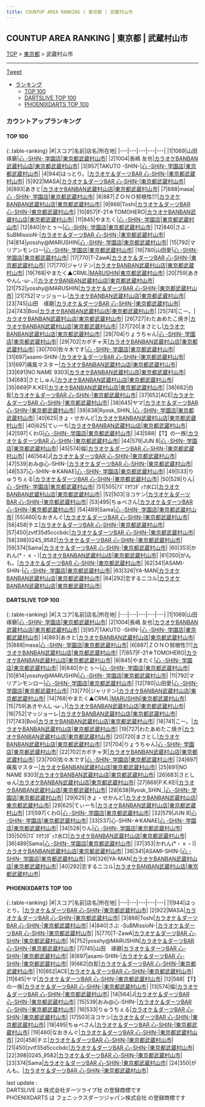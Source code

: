 ```yaml
---
title: COUNTUP AREA RANKING | 東京都 | 武蔵村山市
---
```

## COUNTUP AREA RANKING | 東京都 | 武蔵村山市

[TOP](/darts/rank/) > [東京都](/darts/rank/東京都/) > 武蔵村山市

___

<a href="https://twitter.com/share?ref_src=twsrc%5Etfw" data-text="COUNTUP AREA RANKING | 東京都武蔵村山市" class="twitter-share-button" data-hashtags="DARTSLIVE,PHOENIXDARTS,darts,ダーツ" data-show-count="false">Tweet</a>

* [ランキング](#カウントアップランキング)
    * [TOP 100](#top-100)
    * [DARTSLIVE TOP 100](#dartslive-top-100)
    * [PHOENIXDARTS TOP 100](#phoenixdarts-top-100)

### カウントアップランキング

#### TOP 100



{:.table-ranking}
|#|スコア|名前|店名|所在地|
|---|---|---|---|---|
|1|1069|<span class="rank-name-dl">山田　琢磨</span>|<a href="https://search.dartslive.com/jp/shop/9e568725fc733e7228032249b44395af">心 -SHIN- 学園店</a>|<a href="/darts/rank/東京都/武蔵村山市">東京都武蔵村山市</a>|
|2|1004|<span class="rank-name-dl">長嶋 友也</span>|<a href="https://search.dartslive.com/jp/shop/c20f4cb7f78c8c3c0d9b047a20a7ba1e">カラオケBANBAN武蔵村山店</a>|<a href="/darts/rank/東京都/武蔵村山市">東京都武蔵村山市</a>|
|3|957|<span class="rank-name-dl">TAKUTO -SHIN-</span>|<a href="https://search.dartslive.com/jp/shop/9e568725fc733e7228032249b44395af">心 -SHIN- 学園店</a>|<a href="/darts/rank/東京都/武蔵村山市">東京都武蔵村山市</a>|
|4|944|<span class="rank-name-pd">はっとり。</span>|<a href="https://vs.phoenixdarts.com/jp/shop/shopDetailInfo/s_86642?s_seq=86642">カラオケ＆ダーツBAR 心-SHIN-</a>|<a href="/darts/rank/東京都/武蔵村山市">東京都武蔵村山市</a>|
|5|922|<span class="rank-name-pd">MASA</span>|<a href="https://vs.phoenixdarts.com/jp/shop/shopDetailInfo/s_86642?s_seq=86642">カラオケ＆ダーツBAR 心-SHIN-</a>|<a href="/darts/rank/東京都/武蔵村山市">東京都武蔵村山市</a>|
|6|893|<span class="rank-name-dl">あきと</span>|<a href="https://search.dartslive.com/jp/shop/c20f4cb7f78c8c3c0d9b047a20a7ba1e">カラオケBANBAN武蔵村山店</a>|<a href="/darts/rank/東京都/武蔵村山市">東京都武蔵村山市</a>|
|7|888|<span class="rank-name-dl">masa</span>|<a href="https://search.dartslive.com/jp/shop/9e568725fc733e7228032249b44395af">心 -SHIN- 学園店</a>|<a href="/darts/rank/東京都/武蔵村山市">東京都武蔵村山市</a>|
|8|887|<span class="rank-name-dl">ＺＯＮＯ努根性㌍</span>|<a href="https://search.dartslive.com/jp/shop/c20f4cb7f78c8c3c0d9b047a20a7ba1e">カラオケBANBAN武蔵村山店</a>|<a href="/darts/rank/東京都/武蔵村山市">東京都武蔵村山市</a>|
|9|868|<span class="rank-name-pd">Toshi</span>|<a href="https://vs.phoenixdarts.com/jp/shop/shopDetailInfo/s_86642?s_seq=86642">カラオケ＆ダーツBAR 心-SHIN-</a>|<a href="/darts/rank/東京都/武蔵村山市">東京都武蔵村山市</a>|
|10|857|<span class="rank-name-dl">F-21☆TOMOHERO</span>|<a href="https://search.dartslive.com/jp/shop/c20f4cb7f78c8c3c0d9b047a20a7ba1e">カラオケBANBAN武蔵村山店</a>|<a href="/darts/rank/東京都/武蔵村山市">東京都武蔵村山市</a>|
|11|845|<span class="rank-name-dl">やまたく</span>|<a href="https://search.dartslive.com/jp/shop/9e568725fc733e7228032249b44395af">心 -SHIN- 学園店</a>|<a href="/darts/rank/東京都/武蔵村山市">東京都武蔵村山市</a>|
|12|840|<span class="rank-name-dl">かとぅ〜</span>|<a href="https://search.dartslive.com/jp/shop/9e568725fc733e7228032249b44395af">心 -SHIN- 学園店</a>|<a href="/darts/rank/東京都/武蔵村山市">東京都武蔵村山市</a>|
|12|840|<span class="rank-name-pd">さぶ -SuBMissioN-</span>|<a href="https://vs.phoenixdarts.com/jp/shop/shopDetailInfo/s_86642?s_seq=86642">カラオケ＆ダーツBAR 心-SHIN-</a>|<a href="/darts/rank/東京都/武蔵村山市">東京都武蔵村山市</a>|
|14|814|<span class="rank-name-dl">yosshy@MARUSHIN</span>|<a href="https://search.dartslive.com/jp/shop/9e568725fc733e7228032249b44395af">心 -SHIN- 学園店</a>|<a href="/darts/rank/東京都/武蔵村山市">東京都武蔵村山市</a>|
|15|792|<span class="rank-name-dl">マリアンモンロー</span>|<a href="https://search.dartslive.com/jp/shop/9e568725fc733e7228032249b44395af">心 -SHIN- 学園店</a>|<a href="/darts/rank/東京都/武蔵村山市">東京都武蔵村山市</a>|
|16|780|<span class="rank-name-dl">山田愛</span>|<a href="https://search.dartslive.com/jp/shop/9e568725fc733e7228032249b44395af">心 -SHIN- 学園店</a>|<a href="/darts/rank/東京都/武蔵村山市">東京都武蔵村山市</a>|
|17|770|<span class="rank-name-pd">T-ZawA</span>|<a href="https://vs.phoenixdarts.com/jp/shop/shopDetailInfo/s_86642?s_seq=86642">カラオケ＆ダーツBAR 心-SHIN-</a>|<a href="/darts/rank/東京都/武蔵村山市">東京都武蔵村山市</a>|
|17|770|<span class="rank-name-dl">ジャリテン</span>|<a href="https://search.dartslive.com/jp/shop/c20f4cb7f78c8c3c0d9b047a20a7ba1e">カラオケBANBAN武蔵村山店</a>|<a href="/darts/rank/東京都/武蔵村山市">東京都武蔵村山市</a>|
|19|768|<span class="rank-name-dl">やまたく▲CRML</span>|<a href="https://search.dartslive.com/jp/shop/cab2499e866cc57c774c926eb736cb5a">MARUSHIN</a>|<a href="/darts/rank/東京都/武蔵村山市">東京都武蔵村山市</a>|
|20|759|<span class="rank-name-dl">あきやん(｡･ω･｡)</span>|<a href="https://search.dartslive.com/jp/shop/c20f4cb7f78c8c3c0d9b047a20a7ba1e">カラオケBANBAN武蔵村山店</a>|<a href="/darts/rank/東京都/武蔵村山市">東京都武蔵村山市</a>|
|21|752|<span class="rank-name-pd">yosshy@MARUSHIN</span>|<a href="https://vs.phoenixdarts.com/jp/shop/shopDetailInfo/s_86642?s_seq=86642">カラオケ＆ダーツBAR 心-SHIN-</a>|<a href="/darts/rank/東京都/武蔵村山市">東京都武蔵村山市</a>|
|21|752|<span class="rank-name-dl">マッジョーレ</span>|<a href="https://search.dartslive.com/jp/shop/c20f4cb7f78c8c3c0d9b047a20a7ba1e">カラオケBANBAN武蔵村山店</a>|<a href="/darts/rank/東京都/武蔵村山市">東京都武蔵村山市</a>|
|23|745|<span class="rank-name-pd">山田　琢磨</span>|<a href="https://vs.phoenixdarts.com/jp/shop/shopDetailInfo/s_86642?s_seq=86642">カラオケ＆ダーツBAR 心-SHIN-</a>|<a href="/darts/rank/東京都/武蔵村山市">東京都武蔵村山市</a>|
|24|743|<span class="rank-name-dl">Boo</span>|<a href="https://search.dartslive.com/jp/shop/c20f4cb7f78c8c3c0d9b047a20a7ba1e">カラオケBANBAN武蔵村山店</a>|<a href="/darts/rank/東京都/武蔵村山市">東京都武蔵村山市</a>|
|25|741|<span class="rank-name-dl">こー。</span>|<a href="https://search.dartslive.com/jp/shop/c20f4cb7f78c8c3c0d9b047a20a7ba1e">カラオケBANBAN武蔵村山店</a>|<a href="/darts/rank/東京都/武蔵村山市">東京都武蔵村山市</a>|
|26|727|<span class="rank-name-dl">わたあめたこ焼き</span>|<a href="https://search.dartslive.com/jp/shop/c20f4cb7f78c8c3c0d9b047a20a7ba1e">カラオケBANBAN武蔵村山店</a>|<a href="/darts/rank/東京都/武蔵村山市">東京都武蔵村山市</a>|
|27|720|<span class="rank-name-dl">まさとし</span>|<a href="https://search.dartslive.com/jp/shop/c20f4cb7f78c8c3c0d9b047a20a7ba1e">カラオケBANBAN武蔵村山店</a>|<a href="/darts/rank/東京都/武蔵村山市">東京都武蔵村山市</a>|
|28|704|<span class="rank-name-dl">りょうちゃん</span>|<a href="https://search.dartslive.com/jp/shop/9e568725fc733e7228032249b44395af">心 -SHIN- 学園店</a>|<a href="/darts/rank/東京都/武蔵村山市">東京都武蔵村山市</a>|
|29|702|<span class="rank-name-dl">カボチャ天</span>|<a href="https://search.dartslive.com/jp/shop/c20f4cb7f78c8c3c0d9b047a20a7ba1e">カラオケBANBAN武蔵村山店</a>|<a href="/darts/rank/東京都/武蔵村山市">東京都武蔵村山市</a>|
|30|700|<span class="rank-name-dl">佐々木です</span>|<a href="https://search.dartslive.com/jp/shop/9e568725fc733e7228032249b44395af">心 -SHIN- 学園店</a>|<a href="/darts/rank/東京都/武蔵村山市">東京都武蔵村山市</a>|
|31|697|<span class="rank-name-pd">asami-SHIN-</span>|<a href="https://vs.phoenixdarts.com/jp/shop/shopDetailInfo/s_86642?s_seq=86642">カラオケ＆ダーツBAR 心-SHIN-</a>|<a href="/darts/rank/東京都/武蔵村山市">東京都武蔵村山市</a>|
|31|697|<span class="rank-name-dl">痛風マスター</span>|<a href="https://search.dartslive.com/jp/shop/c20f4cb7f78c8c3c0d9b047a20a7ba1e">カラオケBANBAN武蔵村山店</a>|<a href="/darts/rank/東京都/武蔵村山市">東京都武蔵村山市</a>|
|33|691|<span class="rank-name-dl">NO NAME 9303</span>|<a href="https://search.dartslive.com/jp/shop/c20f4cb7f78c8c3c0d9b047a20a7ba1e">カラオケBANBAN武蔵村山店</a>|<a href="/darts/rank/東京都/武蔵村山市">東京都武蔵村山市</a>|
|34|683|<span class="rank-name-dl">さとしゅん</span>|<a href="https://search.dartslive.com/jp/shop/c20f4cb7f78c8c3c0d9b047a20a7ba1e">カラオケBANBAN武蔵村山店</a>|<a href="/darts/rank/東京都/武蔵村山市">東京都武蔵村山市</a>|
|35|669|<span class="rank-name-dl">P.K.KEI</span>|<a href="https://search.dartslive.com/jp/shop/c20f4cb7f78c8c3c0d9b047a20a7ba1e">カラオケBANBAN武蔵村山店</a>|<a href="/darts/rank/東京都/武蔵村山市">東京都武蔵村山市</a>|
|36|662|<span class="rank-name-pd">白髭</span>|<a href="https://vs.phoenixdarts.com/jp/shop/shopDetailInfo/s_86642?s_seq=86642">カラオケ＆ダーツBAR 心-SHIN-</a>|<a href="/darts/rank/東京都/武蔵村山市">東京都武蔵村山市</a>|
|37|652|<span class="rank-name-pd">ACE</span>|<a href="https://vs.phoenixdarts.com/jp/shop/shopDetailInfo/s_86642?s_seq=86642">カラオケ＆ダーツBAR 心-SHIN-</a>|<a href="/darts/rank/東京都/武蔵村山市">東京都武蔵村山市</a>|
|38|645|<span class="rank-name-pd">ヤマ</span>|<a href="https://vs.phoenixdarts.com/jp/shop/shopDetailInfo/s_86642?s_seq=86642">カラオケ＆ダーツBAR 心-SHIN-</a>|<a href="/darts/rank/東京都/武蔵村山市">東京都武蔵村山市</a>|
|39|638|<span class="rank-name-dl">Ryosk_SHIN_</span>|<a href="https://search.dartslive.com/jp/shop/9e568725fc733e7228032249b44395af">心 -SHIN- 学園店</a>|<a href="/darts/rank/東京都/武蔵村山市">東京都武蔵村山市</a>|
|40|625|<span class="rank-name-dl">きょ・せかんど</span>|<a href="https://search.dartslive.com/jp/shop/c20f4cb7f78c8c3c0d9b047a20a7ba1e">カラオケBANBAN武蔵村山店</a>|<a href="/darts/rank/東京都/武蔵村山市">東京都武蔵村山市</a>|
|40|625|<span class="rank-name-dl">てぃーち</span>|<a href="https://search.dartslive.com/jp/shop/c20f4cb7f78c8c3c0d9b047a20a7ba1e">カラオケBANBAN武蔵村山店</a>|<a href="/darts/rank/東京都/武蔵村山市">東京都武蔵村山市</a>|
|42|597|<span class="rank-name-dl">くわG</span>|<a href="https://search.dartslive.com/jp/shop/9e568725fc733e7228032249b44395af">心 -SHIN- 学園店</a>|<a href="/darts/rank/東京都/武蔵村山市">東京都武蔵村山市</a>|
|43|588|<span class="rank-name-pd">【T】の一族</span>|<a href="https://vs.phoenixdarts.com/jp/shop/shopDetailInfo/s_86642?s_seq=86642">カラオケ＆ダーツBAR 心-SHIN-</a>|<a href="/darts/rank/東京都/武蔵村山市">東京都武蔵村山市</a>|
|44|579|<span class="rank-name-dl">JUN 8</span>|<a href="https://search.dartslive.com/jp/shop/9e568725fc733e7228032249b44395af">心 -SHIN- 学園店</a>|<a href="/darts/rank/東京都/武蔵村山市">東京都武蔵村山市</a>|
|45|574|<span class="rank-name-pd">倫</span>|<a href="https://vs.phoenixdarts.com/jp/shop/shopDetailInfo/s_86642?s_seq=86642">カラオケ＆ダーツBAR 心-SHIN-</a>|<a href="/darts/rank/東京都/武蔵村山市">東京都武蔵村山市</a>|
|46|564|<span class="rank-name-pd">J</span>|<a href="https://vs.phoenixdarts.com/jp/shop/shopDetailInfo/s_86642?s_seq=86642">カラオケ＆ダーツBAR 心-SHIN-</a>|<a href="/darts/rank/東京都/武蔵村山市">東京都武蔵村山市</a>|
|47|539|<span class="rank-name-pd">おみ@心-SHIN-</span>|<a href="https://vs.phoenixdarts.com/jp/shop/shopDetailInfo/s_86642?s_seq=86642">カラオケ＆ダーツBAR 心-SHIN-</a>|<a href="/darts/rank/東京都/武蔵村山市">東京都武蔵村山市</a>|
|48|537|<span class="rank-name-dl">心-SHIN-☆KANAE</span>|<a href="https://search.dartslive.com/jp/shop/9e568725fc733e7228032249b44395af">心 -SHIN- 学園店</a>|<a href="/darts/rank/東京都/武蔵村山市">東京都武蔵村山市</a>|
|49|533|<span class="rank-name-pd">りゅうちぇる</span>|<a href="https://vs.phoenixdarts.com/jp/shop/shopDetailInfo/s_86642?s_seq=86642">カラオケ＆ダーツBAR 心-SHIN-</a>|<a href="/darts/rank/東京都/武蔵村山市">東京都武蔵村山市</a>|
|50|528|<span class="rank-name-dl">りん</span>|<a href="https://search.dartslive.com/jp/shop/9e568725fc733e7228032249b44395af">心 -SHIN- 学園店</a>|<a href="/darts/rank/東京都/武蔵村山市">東京都武蔵村山市</a>|
|51|505|<span class="rank-name-dl">ｱｽﾞﾏｵｳｺﾀﾞｯｸ水口</span>|<a href="https://search.dartslive.com/jp/shop/c20f4cb7f78c8c3c0d9b047a20a7ba1e">カラオケBANBAN武蔵村山店</a>|<a href="/darts/rank/東京都/武蔵村山市">東京都武蔵村山市</a>|
|52|503|<span class="rank-name-pd">ヨコケン</span>|<a href="https://vs.phoenixdarts.com/jp/shop/shopDetailInfo/s_86642?s_seq=86642">カラオケ＆ダーツBAR 心-SHIN-</a>|<a href="/darts/rank/東京都/武蔵村山市">東京都武蔵村山市</a>|
|53|495|<span class="rank-name-pd">ちゅべさん</span>|<a href="https://vs.phoenixdarts.com/jp/shop/shopDetailInfo/s_86642?s_seq=86642">カラオケ＆ダーツBAR 心-SHIN-</a>|<a href="/darts/rank/東京都/武蔵村山市">東京都武蔵村山市</a>|
|54|489|<span class="rank-name-dl">Sama</span>|<a href="https://search.dartslive.com/jp/shop/9e568725fc733e7228032249b44395af">心 -SHIN- 学園店</a>|<a href="/darts/rank/東京都/武蔵村山市">東京都武蔵村山市</a>|
|55|460|<span class="rank-name-pd">なおきんぐ</span>|<a href="https://vs.phoenixdarts.com/jp/shop/shopDetailInfo/s_86642?s_seq=86642">カラオケ＆ダーツBAR 心-SHIN-</a>|<a href="/darts/rank/東京都/武蔵村山市">東京都武蔵村山市</a>|
|56|458|<span class="rank-name-pd">チエ</span>|<a href="https://vs.phoenixdarts.com/jp/shop/shopDetailInfo/s_86642?s_seq=86642">カラオケ＆ダーツBAR 心-SHIN-</a>|<a href="/darts/rank/東京都/武蔵村山市">東京都武蔵村山市</a>|
|57|450|<span class="rank-name-pd">zvtf35d5cccbdc</span>|<a href="https://vs.phoenixdarts.com/jp/shop/shopDetailInfo/s_86642?s_seq=86642">カラオケ＆ダーツBAR 心-SHIN-</a>|<a href="/darts/rank/東京都/武蔵村山市">東京都武蔵村山市</a>|
|58|398|<span class="rank-name-pd">0245_9582</span>|<a href="https://vs.phoenixdarts.com/jp/shop/shopDetailInfo/s_86642?s_seq=86642">カラオケ＆ダーツBAR 心-SHIN-</a>|<a href="/darts/rank/東京都/武蔵村山市">東京都武蔵村山市</a>|
|59|374|<span class="rank-name-pd">Sama</span>|<a href="https://vs.phoenixdarts.com/jp/shop/shopDetailInfo/s_86642?s_seq=86642">カラオケ＆ダーツBAR 心-SHIN-</a>|<a href="/darts/rank/東京都/武蔵村山市">東京都武蔵村山市</a>|
|60|353|<span class="rank-name-dl">かれん(*・ｘ・)</span>|<a href="https://search.dartslive.com/jp/shop/c20f4cb7f78c8c3c0d9b047a20a7ba1e">カラオケBANBAN武蔵村山店</a>|<a href="/darts/rank/東京都/武蔵村山市">東京都武蔵村山市</a>|
|61|350|<span class="rank-name-pd">がんも。</span>|<a href="https://vs.phoenixdarts.com/jp/shop/shopDetailInfo/s_86642?s_seq=86642">カラオケ＆ダーツBAR 心-SHIN-</a>|<a href="/darts/rank/東京都/武蔵村山市">東京都武蔵村山市</a>|
|62|341|<span class="rank-name-dl">ASAMI-SHIN-</span>|<a href="https://search.dartslive.com/jp/shop/9e568725fc733e7228032249b44395af">心 -SHIN- 学園店</a>|<a href="/darts/rank/東京都/武蔵村山市">東京都武蔵村山市</a>|
|63|326|<span class="rank-name-dl">YA-MAN</span>|<a href="https://search.dartslive.com/jp/shop/c20f4cb7f78c8c3c0d9b047a20a7ba1e">カラオケBANBAN武蔵村山店</a>|<a href="/darts/rank/東京都/武蔵村山市">東京都武蔵村山市</a>|
|64|292|<span class="rank-name-dl">恋するニコル</span>|<a href="https://search.dartslive.com/jp/shop/c20f4cb7f78c8c3c0d9b047a20a7ba1e">カラオケBANBAN武蔵村山店</a>|<a href="/darts/rank/東京都/武蔵村山市">東京都武蔵村山市</a>|


#### DARTSLIVE TOP 100



{:.table-ranking}
|#|スコア|名前|店名|所在地|
|---|---|---|---|---|
|1|1069|<span class="rank-name-dl">山田　琢磨</span>|<a href="https://search.dartslive.com/jp/shop/9e568725fc733e7228032249b44395af">心 -SHIN- 学園店</a>|<a href="/darts/rank/東京都/武蔵村山市">東京都武蔵村山市</a>|
|2|1004|<span class="rank-name-dl">長嶋 友也</span>|<a href="https://search.dartslive.com/jp/shop/c20f4cb7f78c8c3c0d9b047a20a7ba1e">カラオケBANBAN武蔵村山店</a>|<a href="/darts/rank/東京都/武蔵村山市">東京都武蔵村山市</a>|
|3|957|<span class="rank-name-dl">TAKUTO -SHIN-</span>|<a href="https://search.dartslive.com/jp/shop/9e568725fc733e7228032249b44395af">心 -SHIN- 学園店</a>|<a href="/darts/rank/東京都/武蔵村山市">東京都武蔵村山市</a>|
|4|893|<span class="rank-name-dl">あきと</span>|<a href="https://search.dartslive.com/jp/shop/c20f4cb7f78c8c3c0d9b047a20a7ba1e">カラオケBANBAN武蔵村山店</a>|<a href="/darts/rank/東京都/武蔵村山市">東京都武蔵村山市</a>|
|5|888|<span class="rank-name-dl">masa</span>|<a href="https://search.dartslive.com/jp/shop/9e568725fc733e7228032249b44395af">心 -SHIN- 学園店</a>|<a href="/darts/rank/東京都/武蔵村山市">東京都武蔵村山市</a>|
|6|887|<span class="rank-name-dl">ＺＯＮＯ努根性㌍</span>|<a href="https://search.dartslive.com/jp/shop/c20f4cb7f78c8c3c0d9b047a20a7ba1e">カラオケBANBAN武蔵村山店</a>|<a href="/darts/rank/東京都/武蔵村山市">東京都武蔵村山市</a>|
|7|857|<span class="rank-name-dl">F-21☆TOMOHERO</span>|<a href="https://search.dartslive.com/jp/shop/c20f4cb7f78c8c3c0d9b047a20a7ba1e">カラオケBANBAN武蔵村山店</a>|<a href="/darts/rank/東京都/武蔵村山市">東京都武蔵村山市</a>|
|8|845|<span class="rank-name-dl">やまたく</span>|<a href="https://search.dartslive.com/jp/shop/9e568725fc733e7228032249b44395af">心 -SHIN- 学園店</a>|<a href="/darts/rank/東京都/武蔵村山市">東京都武蔵村山市</a>|
|9|840|<span class="rank-name-dl">かとぅ〜</span>|<a href="https://search.dartslive.com/jp/shop/9e568725fc733e7228032249b44395af">心 -SHIN- 学園店</a>|<a href="/darts/rank/東京都/武蔵村山市">東京都武蔵村山市</a>|
|10|814|<span class="rank-name-dl">yosshy@MARUSHIN</span>|<a href="https://search.dartslive.com/jp/shop/9e568725fc733e7228032249b44395af">心 -SHIN- 学園店</a>|<a href="/darts/rank/東京都/武蔵村山市">東京都武蔵村山市</a>|
|11|792|<span class="rank-name-dl">マリアンモンロー</span>|<a href="https://search.dartslive.com/jp/shop/9e568725fc733e7228032249b44395af">心 -SHIN- 学園店</a>|<a href="/darts/rank/東京都/武蔵村山市">東京都武蔵村山市</a>|
|12|780|<span class="rank-name-dl">山田愛</span>|<a href="https://search.dartslive.com/jp/shop/9e568725fc733e7228032249b44395af">心 -SHIN- 学園店</a>|<a href="/darts/rank/東京都/武蔵村山市">東京都武蔵村山市</a>|
|13|770|<span class="rank-name-dl">ジャリテン</span>|<a href="https://search.dartslive.com/jp/shop/c20f4cb7f78c8c3c0d9b047a20a7ba1e">カラオケBANBAN武蔵村山店</a>|<a href="/darts/rank/東京都/武蔵村山市">東京都武蔵村山市</a>|
|14|768|<span class="rank-name-dl">やまたく▲CRML</span>|<a href="https://search.dartslive.com/jp/shop/cab2499e866cc57c774c926eb736cb5a">MARUSHIN</a>|<a href="/darts/rank/東京都/武蔵村山市">東京都武蔵村山市</a>|
|15|759|<span class="rank-name-dl">あきやん(｡･ω･｡)</span>|<a href="https://search.dartslive.com/jp/shop/c20f4cb7f78c8c3c0d9b047a20a7ba1e">カラオケBANBAN武蔵村山店</a>|<a href="/darts/rank/東京都/武蔵村山市">東京都武蔵村山市</a>|
|16|752|<span class="rank-name-dl">マッジョーレ</span>|<a href="https://search.dartslive.com/jp/shop/c20f4cb7f78c8c3c0d9b047a20a7ba1e">カラオケBANBAN武蔵村山店</a>|<a href="/darts/rank/東京都/武蔵村山市">東京都武蔵村山市</a>|
|17|743|<span class="rank-name-dl">Boo</span>|<a href="https://search.dartslive.com/jp/shop/c20f4cb7f78c8c3c0d9b047a20a7ba1e">カラオケBANBAN武蔵村山店</a>|<a href="/darts/rank/東京都/武蔵村山市">東京都武蔵村山市</a>|
|18|741|<span class="rank-name-dl">こー。</span>|<a href="https://search.dartslive.com/jp/shop/c20f4cb7f78c8c3c0d9b047a20a7ba1e">カラオケBANBAN武蔵村山店</a>|<a href="/darts/rank/東京都/武蔵村山市">東京都武蔵村山市</a>|
|19|727|<span class="rank-name-dl">わたあめたこ焼き</span>|<a href="https://search.dartslive.com/jp/shop/c20f4cb7f78c8c3c0d9b047a20a7ba1e">カラオケBANBAN武蔵村山店</a>|<a href="/darts/rank/東京都/武蔵村山市">東京都武蔵村山市</a>|
|20|720|<span class="rank-name-dl">まさとし</span>|<a href="https://search.dartslive.com/jp/shop/c20f4cb7f78c8c3c0d9b047a20a7ba1e">カラオケBANBAN武蔵村山店</a>|<a href="/darts/rank/東京都/武蔵村山市">東京都武蔵村山市</a>|
|21|704|<span class="rank-name-dl">りょうちゃん</span>|<a href="https://search.dartslive.com/jp/shop/9e568725fc733e7228032249b44395af">心 -SHIN- 学園店</a>|<a href="/darts/rank/東京都/武蔵村山市">東京都武蔵村山市</a>|
|22|702|<span class="rank-name-dl">カボチャ天</span>|<a href="https://search.dartslive.com/jp/shop/c20f4cb7f78c8c3c0d9b047a20a7ba1e">カラオケBANBAN武蔵村山店</a>|<a href="/darts/rank/東京都/武蔵村山市">東京都武蔵村山市</a>|
|23|700|<span class="rank-name-dl">佐々木です</span>|<a href="https://search.dartslive.com/jp/shop/9e568725fc733e7228032249b44395af">心 -SHIN- 学園店</a>|<a href="/darts/rank/東京都/武蔵村山市">東京都武蔵村山市</a>|
|24|697|<span class="rank-name-dl">痛風マスター</span>|<a href="https://search.dartslive.com/jp/shop/c20f4cb7f78c8c3c0d9b047a20a7ba1e">カラオケBANBAN武蔵村山店</a>|<a href="/darts/rank/東京都/武蔵村山市">東京都武蔵村山市</a>|
|25|691|<span class="rank-name-dl">NO NAME 9303</span>|<a href="https://search.dartslive.com/jp/shop/c20f4cb7f78c8c3c0d9b047a20a7ba1e">カラオケBANBAN武蔵村山店</a>|<a href="/darts/rank/東京都/武蔵村山市">東京都武蔵村山市</a>|
|26|683|<span class="rank-name-dl">さとしゅん</span>|<a href="https://search.dartslive.com/jp/shop/c20f4cb7f78c8c3c0d9b047a20a7ba1e">カラオケBANBAN武蔵村山店</a>|<a href="/darts/rank/東京都/武蔵村山市">東京都武蔵村山市</a>|
|27|669|<span class="rank-name-dl">P.K.KEI</span>|<a href="https://search.dartslive.com/jp/shop/c20f4cb7f78c8c3c0d9b047a20a7ba1e">カラオケBANBAN武蔵村山店</a>|<a href="/darts/rank/東京都/武蔵村山市">東京都武蔵村山市</a>|
|28|638|<span class="rank-name-dl">Ryosk_SHIN_</span>|<a href="https://search.dartslive.com/jp/shop/9e568725fc733e7228032249b44395af">心 -SHIN- 学園店</a>|<a href="/darts/rank/東京都/武蔵村山市">東京都武蔵村山市</a>|
|29|625|<span class="rank-name-dl">きょ・せかんど</span>|<a href="https://search.dartslive.com/jp/shop/c20f4cb7f78c8c3c0d9b047a20a7ba1e">カラオケBANBAN武蔵村山店</a>|<a href="/darts/rank/東京都/武蔵村山市">東京都武蔵村山市</a>|
|29|625|<span class="rank-name-dl">てぃーち</span>|<a href="https://search.dartslive.com/jp/shop/c20f4cb7f78c8c3c0d9b047a20a7ba1e">カラオケBANBAN武蔵村山店</a>|<a href="/darts/rank/東京都/武蔵村山市">東京都武蔵村山市</a>|
|31|597|<span class="rank-name-dl">くわG</span>|<a href="https://search.dartslive.com/jp/shop/9e568725fc733e7228032249b44395af">心 -SHIN- 学園店</a>|<a href="/darts/rank/東京都/武蔵村山市">東京都武蔵村山市</a>|
|32|579|<span class="rank-name-dl">JUN 8</span>|<a href="https://search.dartslive.com/jp/shop/9e568725fc733e7228032249b44395af">心 -SHIN- 学園店</a>|<a href="/darts/rank/東京都/武蔵村山市">東京都武蔵村山市</a>|
|33|537|<span class="rank-name-dl">心-SHIN-☆KANAE</span>|<a href="https://search.dartslive.com/jp/shop/9e568725fc733e7228032249b44395af">心 -SHIN- 学園店</a>|<a href="/darts/rank/東京都/武蔵村山市">東京都武蔵村山市</a>|
|34|528|<span class="rank-name-dl">りん</span>|<a href="https://search.dartslive.com/jp/shop/9e568725fc733e7228032249b44395af">心 -SHIN- 学園店</a>|<a href="/darts/rank/東京都/武蔵村山市">東京都武蔵村山市</a>|
|35|505|<span class="rank-name-dl">ｱｽﾞﾏｵｳｺﾀﾞｯｸ水口</span>|<a href="https://search.dartslive.com/jp/shop/c20f4cb7f78c8c3c0d9b047a20a7ba1e">カラオケBANBAN武蔵村山店</a>|<a href="/darts/rank/東京都/武蔵村山市">東京都武蔵村山市</a>|
|36|489|<span class="rank-name-dl">Sama</span>|<a href="https://search.dartslive.com/jp/shop/9e568725fc733e7228032249b44395af">心 -SHIN- 学園店</a>|<a href="/darts/rank/東京都/武蔵村山市">東京都武蔵村山市</a>|
|37|353|<span class="rank-name-dl">かれん(*・ｘ・)</span>|<a href="https://search.dartslive.com/jp/shop/c20f4cb7f78c8c3c0d9b047a20a7ba1e">カラオケBANBAN武蔵村山店</a>|<a href="/darts/rank/東京都/武蔵村山市">東京都武蔵村山市</a>|
|38|341|<span class="rank-name-dl">ASAMI-SHIN-</span>|<a href="https://search.dartslive.com/jp/shop/9e568725fc733e7228032249b44395af">心 -SHIN- 学園店</a>|<a href="/darts/rank/東京都/武蔵村山市">東京都武蔵村山市</a>|
|39|326|<span class="rank-name-dl">YA-MAN</span>|<a href="https://search.dartslive.com/jp/shop/c20f4cb7f78c8c3c0d9b047a20a7ba1e">カラオケBANBAN武蔵村山店</a>|<a href="/darts/rank/東京都/武蔵村山市">東京都武蔵村山市</a>|
|40|292|<span class="rank-name-dl">恋するニコル</span>|<a href="https://search.dartslive.com/jp/shop/c20f4cb7f78c8c3c0d9b047a20a7ba1e">カラオケBANBAN武蔵村山店</a>|<a href="/darts/rank/東京都/武蔵村山市">東京都武蔵村山市</a>|


#### PHOENIXDARTS TOP 100



{:.table-ranking}
|#|スコア|名前|店名|所在地|
|---|---|---|---|---|
|1|944|<span class="rank-name-pd">はっとり。</span>|<a href="https://vs.phoenixdarts.com/jp/shop/shopDetailInfo/s_86642?s_seq=86642">カラオケ＆ダーツBAR 心-SHIN-</a>|<a href="/darts/rank/東京都/武蔵村山市">東京都武蔵村山市</a>|
|2|922|<span class="rank-name-pd">MASA</span>|<a href="https://vs.phoenixdarts.com/jp/shop/shopDetailInfo/s_86642?s_seq=86642">カラオケ＆ダーツBAR 心-SHIN-</a>|<a href="/darts/rank/東京都/武蔵村山市">東京都武蔵村山市</a>|
|3|868|<span class="rank-name-pd">Toshi</span>|<a href="https://vs.phoenixdarts.com/jp/shop/shopDetailInfo/s_86642?s_seq=86642">カラオケ＆ダーツBAR 心-SHIN-</a>|<a href="/darts/rank/東京都/武蔵村山市">東京都武蔵村山市</a>|
|4|840|<span class="rank-name-pd">さぶ -SuBMissioN-</span>|<a href="https://vs.phoenixdarts.com/jp/shop/shopDetailInfo/s_86642?s_seq=86642">カラオケ＆ダーツBAR 心-SHIN-</a>|<a href="/darts/rank/東京都/武蔵村山市">東京都武蔵村山市</a>|
|5|770|<span class="rank-name-pd">T-ZawA</span>|<a href="https://vs.phoenixdarts.com/jp/shop/shopDetailInfo/s_86642?s_seq=86642">カラオケ＆ダーツBAR 心-SHIN-</a>|<a href="/darts/rank/東京都/武蔵村山市">東京都武蔵村山市</a>|
|6|752|<span class="rank-name-pd">yosshy@MARUSHIN</span>|<a href="https://vs.phoenixdarts.com/jp/shop/shopDetailInfo/s_86642?s_seq=86642">カラオケ＆ダーツBAR 心-SHIN-</a>|<a href="/darts/rank/東京都/武蔵村山市">東京都武蔵村山市</a>|
|7|745|<span class="rank-name-pd">山田　琢磨</span>|<a href="https://vs.phoenixdarts.com/jp/shop/shopDetailInfo/s_86642?s_seq=86642">カラオケ＆ダーツBAR 心-SHIN-</a>|<a href="/darts/rank/東京都/武蔵村山市">東京都武蔵村山市</a>|
|8|697|<span class="rank-name-pd">asami-SHIN-</span>|<a href="https://vs.phoenixdarts.com/jp/shop/shopDetailInfo/s_86642?s_seq=86642">カラオケ＆ダーツBAR 心-SHIN-</a>|<a href="/darts/rank/東京都/武蔵村山市">東京都武蔵村山市</a>|
|9|662|<span class="rank-name-pd">白髭</span>|<a href="https://vs.phoenixdarts.com/jp/shop/shopDetailInfo/s_86642?s_seq=86642">カラオケ＆ダーツBAR 心-SHIN-</a>|<a href="/darts/rank/東京都/武蔵村山市">東京都武蔵村山市</a>|
|10|652|<span class="rank-name-pd">ACE</span>|<a href="https://vs.phoenixdarts.com/jp/shop/shopDetailInfo/s_86642?s_seq=86642">カラオケ＆ダーツBAR 心-SHIN-</a>|<a href="/darts/rank/東京都/武蔵村山市">東京都武蔵村山市</a>|
|11|645|<span class="rank-name-pd">ヤマ</span>|<a href="https://vs.phoenixdarts.com/jp/shop/shopDetailInfo/s_86642?s_seq=86642">カラオケ＆ダーツBAR 心-SHIN-</a>|<a href="/darts/rank/東京都/武蔵村山市">東京都武蔵村山市</a>|
|12|588|<span class="rank-name-pd">【T】の一族</span>|<a href="https://vs.phoenixdarts.com/jp/shop/shopDetailInfo/s_86642?s_seq=86642">カラオケ＆ダーツBAR 心-SHIN-</a>|<a href="/darts/rank/東京都/武蔵村山市">東京都武蔵村山市</a>|
|13|574|<span class="rank-name-pd">倫</span>|<a href="https://vs.phoenixdarts.com/jp/shop/shopDetailInfo/s_86642?s_seq=86642">カラオケ＆ダーツBAR 心-SHIN-</a>|<a href="/darts/rank/東京都/武蔵村山市">東京都武蔵村山市</a>|
|14|564|<span class="rank-name-pd">J</span>|<a href="https://vs.phoenixdarts.com/jp/shop/shopDetailInfo/s_86642?s_seq=86642">カラオケ＆ダーツBAR 心-SHIN-</a>|<a href="/darts/rank/東京都/武蔵村山市">東京都武蔵村山市</a>|
|15|539|<span class="rank-name-pd">おみ@心-SHIN-</span>|<a href="https://vs.phoenixdarts.com/jp/shop/shopDetailInfo/s_86642?s_seq=86642">カラオケ＆ダーツBAR 心-SHIN-</a>|<a href="/darts/rank/東京都/武蔵村山市">東京都武蔵村山市</a>|
|16|533|<span class="rank-name-pd">りゅうちぇる</span>|<a href="https://vs.phoenixdarts.com/jp/shop/shopDetailInfo/s_86642?s_seq=86642">カラオケ＆ダーツBAR 心-SHIN-</a>|<a href="/darts/rank/東京都/武蔵村山市">東京都武蔵村山市</a>|
|17|503|<span class="rank-name-pd">ヨコケン</span>|<a href="https://vs.phoenixdarts.com/jp/shop/shopDetailInfo/s_86642?s_seq=86642">カラオケ＆ダーツBAR 心-SHIN-</a>|<a href="/darts/rank/東京都/武蔵村山市">東京都武蔵村山市</a>|
|18|495|<span class="rank-name-pd">ちゅべさん</span>|<a href="https://vs.phoenixdarts.com/jp/shop/shopDetailInfo/s_86642?s_seq=86642">カラオケ＆ダーツBAR 心-SHIN-</a>|<a href="/darts/rank/東京都/武蔵村山市">東京都武蔵村山市</a>|
|19|460|<span class="rank-name-pd">なおきんぐ</span>|<a href="https://vs.phoenixdarts.com/jp/shop/shopDetailInfo/s_86642?s_seq=86642">カラオケ＆ダーツBAR 心-SHIN-</a>|<a href="/darts/rank/東京都/武蔵村山市">東京都武蔵村山市</a>|
|20|458|<span class="rank-name-pd">チエ</span>|<a href="https://vs.phoenixdarts.com/jp/shop/shopDetailInfo/s_86642?s_seq=86642">カラオケ＆ダーツBAR 心-SHIN-</a>|<a href="/darts/rank/東京都/武蔵村山市">東京都武蔵村山市</a>|
|21|450|<span class="rank-name-pd">zvtf35d5cccbdc</span>|<a href="https://vs.phoenixdarts.com/jp/shop/shopDetailInfo/s_86642?s_seq=86642">カラオケ＆ダーツBAR 心-SHIN-</a>|<a href="/darts/rank/東京都/武蔵村山市">東京都武蔵村山市</a>|
|22|398|<span class="rank-name-pd">0245_9582</span>|<a href="https://vs.phoenixdarts.com/jp/shop/shopDetailInfo/s_86642?s_seq=86642">カラオケ＆ダーツBAR 心-SHIN-</a>|<a href="/darts/rank/東京都/武蔵村山市">東京都武蔵村山市</a>|
|23|374|<span class="rank-name-pd">Sama</span>|<a href="https://vs.phoenixdarts.com/jp/shop/shopDetailInfo/s_86642?s_seq=86642">カラオケ＆ダーツBAR 心-SHIN-</a>|<a href="/darts/rank/東京都/武蔵村山市">東京都武蔵村山市</a>|
|24|350|<span class="rank-name-pd">がんも。</span>|<a href="https://vs.phoenixdarts.com/jp/shop/shopDetailInfo/s_86642?s_seq=86642">カラオケ＆ダーツBAR 心-SHIN-</a>|<a href="/darts/rank/東京都/武蔵村山市">東京都武蔵村山市</a>|


<div class="footer border-top border-gray-light mt-5 pt-3 text-right text-gray">
    last update : <span style="font-weight: italic" id="foot_last_modified"></span><br />
    DARTSLIVE は 株式会社ダーツライブ社 の登録商標です<br />
    PHOENIXDARTS は フェニックスダーツジャパン株式会社 の登録商標です<br />
</div>

<script src="https://cdnjs.cloudflare.com/ajax/libs/jquery.tablesorter/2.31.3/js/jquery.tablesorter.min.js" integrity="sha512-qzgd5cYSZcosqpzpn7zF2ZId8f/8CHmFKZ8j7mU4OUXTNRd5g+ZHBPsgKEwoqxCtdQvExE5LprwwPAgoicguNg==" crossorigin="anonymous" referrerpolicy="no-referrer"></script>
<link rel="stylesheet" href="https://cdnjs.cloudflare.com/ajax/libs/jquery.tablesorter/2.31.3/css/theme.default.min.css" integrity="sha512-wghhOJkjQX0Lh3NSWvNKeZ0ZpNn+SPVXX1Qyc9OCaogADktxrBiBdKGDoqVUOyhStvMBmJQ8ZdMHiR3wuEq8+w==" crossorigin="anonymous" referrerpolicy="no-referrer" />
<script>
$(function() {
    $(".table-ranking").tablesorter({sortList:[[0, 0]]});
    $("#foot_last_modified").text(formatDate(new Date(document.lastModified), 'yyyy-MM-dd HH:mm:ss'));
});
</script>

<script async src="https://platform.twitter.com/widgets.js" charset="utf-8"></script>